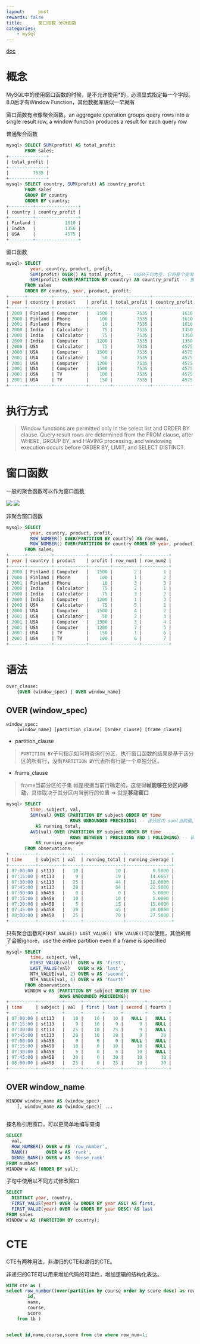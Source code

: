 ```yaml
---
layout:     post
rewards: false
title:      窗口函数 分析函数
categories:
    - mysql
---
```


[doc](https://dev.mysql.com/doc/refman/8.0/en/window-functions.html)


# 概念
MySQL中的使用窗口函数的时候，是不允许使用*的，必须显式指定每一个字段。8.0后才有Window Function，其他数据库貌似一早就有

窗口函数有点像聚合函数，an aggregate operation groups query rows into a single result row, 
a window function produces a result for each query row

普通聚合函数
```sql
mysql> SELECT SUM(profit) AS total_profit
       FROM sales;
+--------------+
| total_profit |
+--------------+
|         7535 |
+--------------+
mysql> SELECT country, SUM(profit) AS country_profit
       FROM sales
       GROUP BY country
       ORDER BY country;
+---------+----------------+
| country | country_profit |
+---------+----------------+
| Finland |           1610 |
| India   |           1350 |
| USA     |           4575 |
+---------+----------------+
```

窗口函数
```sql
mysql> SELECT
         year, country, product, profit,
         SUM(profit) OVER() AS total_profit, -- OVER子句为空，它将整个查询行集视为单个分区。因此，窗函数产生全局和，但对每一行都这样做。
         SUM(profit) OVER(PARTITION BY country) AS country_profit -- 按国家/地区划分行，每个分区（每个国家/地区）生成一个总和。该函数为每个分区行生成此总和。
       FROM sales
       ORDER BY country, year, product, profit;
+------+---------+------------+--------+--------------+----------------+
| year | country | product    | profit | total_profit | country_profit |
+------+---------+------------+--------+--------------+----------------+
| 2000 | Finland | Computer   |   1500 |         7535 |           1610 |
| 2000 | Finland | Phone      |    100 |         7535 |           1610 |
| 2001 | Finland | Phone      |     10 |         7535 |           1610 |
| 2000 | India   | Calculator |     75 |         7535 |           1350 |
| 2000 | India   | Calculator |     75 |         7535 |           1350 |
| 2000 | India   | Computer   |   1200 |         7535 |           1350 |
| 2000 | USA     | Calculator |     75 |         7535 |           4575 |
| 2000 | USA     | Computer   |   1500 |         7535 |           4575 |
| 2001 | USA     | Calculator |     50 |         7535 |           4575 |
| 2001 | USA     | Computer   |   1200 |         7535 |           4575 |
| 2001 | USA     | Computer   |   1500 |         7535 |           4575 |
| 2001 | USA     | TV         |    100 |         7535 |           4575 |
| 2001 | USA     | TV         |    150 |         7535 |           4575 |
+------+---------+------------+--------+--------------+----------------+
```

# 执行方式

> Window functions are permitted only in the select list and ORDER BY clause. 
> Query result rows are determined from the FROM clause, after WHERE, GROUP BY, and HAVING processing,
> and windowing execution occurs before ORDER BY, LIMIT, and SELECT DISTINCT.

# 窗口函数

一般的聚合函数可以作为窗口函数

<span class='gp-2'>
    <img src='https://ws3.sinaimg.cn/large/006tNc79ly1g20tqixrt3j316c0kojso.jpg' />
    <img src='https://ws2.sinaimg.cn/large/006tNc79ly1g20tr48ybwj30ug0u00uj.jpg' />
</span>

非聚合窗口函数
```sql
mysql> SELECT
         year, country, product, profit,
         ROW_NUMBER() OVER(PARTITION BY country) AS row_num1,
         ROW_NUMBER() OVER(PARTITION BY country ORDER BY year, product) AS row_num2
       FROM sales;
+------+---------+------------+--------+----------+----------+
| year | country | product    | profit | row_num1 | row_num2 |
+------+---------+------------+--------+----------+----------+
| 2000 | Finland | Computer   |   1500 |        2 |        1 |
| 2000 | Finland | Phone      |    100 |        1 |        2 |
| 2001 | Finland | Phone      |     10 |        3 |        3 |
| 2000 | India   | Calculator |     75 |        2 |        1 |
| 2000 | India   | Calculator |     75 |        3 |        2 |
| 2000 | India   | Computer   |   1200 |        1 |        3 |
| 2000 | USA     | Calculator |     75 |        5 |        1 |
| 2000 | USA     | Computer   |   1500 |        4 |        2 |
| 2001 | USA     | Calculator |     50 |        2 |        3 |
| 2001 | USA     | Computer   |   1500 |        3 |        4 |
| 2001 | USA     | Computer   |   1200 |        7 |        5 |
| 2001 | USA     | TV         |    150 |        1 |        6 |
| 2001 | USA     | TV         |    100 |        6 |        7 |
+------+---------+------------+--------+----------+----------+
```

# 语法
```sql
over_clause:
    {OVER (window_spec) | OVER window_name}
```
## OVER (window_spec)
```sql
window_spec:
    [window_name] [partition_clause] [order_clause] [frame_clause]
```
- partition_clause

> `PARTITION BY`子句指示如何将查询行分区，执行窗口函数的结果是基于该分区的所有行，没有`PARTITION BY`代表所有行是一个单独分区。

- frame_clause

> frame当前分区的子集 帧是根据当前行确定的，这使得**帧能够在分区内移动**，具体取决于其分区内当前行的位置 => 就是**移动窗口**

```sql
mysql> SELECT
         time, subject, val,
         SUM(val) OVER (PARTITION BY subject ORDER BY time
                        ROWS UNBOUNDED PRECEDING) -- 该分区内 sum(当前值,sum(前一个值))
           AS running_total,
         AVG(val) OVER (PARTITION BY subject ORDER BY time
                        ROWS BETWEEN 1 PRECEDING AND 1 FOLLOWING) -- 该分区内 avg(后一个值,当前值,前一个值)
           AS running_average
       FROM observations;
+----------+---------+------+---------------+-----------------+
| time     | subject | val  | running_total | running_average |
+----------+---------+------+---------------+-----------------+
| 07:00:00 | st113   |   10 |            10 |          9.5000 |
| 07:15:00 | st113   |    9 |            19 |         14.6667 |
| 07:30:00 | st113   |   25 |            44 |         18.0000 |
| 07:45:00 | st113   |   20 |            64 |         22.5000 |
| 07:00:00 | xh458   |    0 |             0 |          5.0000 |
| 07:15:00 | xh458   |   10 |            10 |          5.0000 |
| 07:30:00 | xh458   |    5 |            15 |         15.0000 |
| 07:45:00 | xh458   |   30 |            45 |         20.0000 |
| 08:00:00 | xh458   |   25 |            70 |         27.5000 |
+----------+---------+------+---------------+-----------------+
```

只有聚合函数和`FIRST_VALUE() LAST_VALUE() NTH_VALUE()`可以使用，其他的用了会被ignore，use the entire partition even if a frame is specified

```sql
mysql> SELECT
         time, subject, val,
         FIRST_VALUE(val)  OVER w AS 'first',
         LAST_VALUE(val)   OVER w AS 'last',
         NTH_VALUE(val, 2) OVER w AS 'second',
         NTH_VALUE(val, 4) OVER w AS 'fourth'
       FROM observations
       WINDOW w AS (PARTITION BY subject ORDER BY time
                    ROWS UNBOUNDED PRECEDING);
+----------+---------+------+-------+------+--------+--------+
| time     | subject | val  | first | last | second | fourth |
+----------+---------+------+-------+------+--------+--------+
| 07:00:00 | st113   |   10 |    10 |   10 |   NULL |   NULL |
| 07:15:00 | st113   |    9 |    10 |    9 |      9 |   NULL |
| 07:30:00 | st113   |   25 |    10 |   25 |      9 |   NULL |
| 07:45:00 | st113   |   20 |    10 |   20 |      9 |     20 |
| 07:00:00 | xh458   |    0 |     0 |    0 |   NULL |   NULL |
| 07:15:00 | xh458   |   10 |     0 |   10 |     10 |   NULL |
| 07:30:00 | xh458   |    5 |     0 |    5 |     10 |   NULL |
| 07:45:00 | xh458   |   30 |     0 |   30 |     10 |     30 |
| 08:00:00 | xh458   |   25 |     0 |   25 |     10 |     30 |
+----------+---------+------+-------+------+--------+--------+
```


## OVER window_name

```sql
WINDOW window_name AS (window_spec)
    [, window_name AS (window_spec)] ...
    
```

按名称引用窗口，可以更简单地编写查询
```sql
SELECT
  val,
  ROW_NUMBER() OVER w AS 'row_number',
  RANK()       OVER w AS 'rank',
  DENSE_RANK() OVER w AS 'dense_rank'
FROM numbers
WINDOW w AS (ORDER BY val);

```
子句中使用以不同方式修改窗口
```sql
SELECT
  DISTINCT year, country,
  FIRST_VALUE(year) OVER (w ORDER BY year ASC) AS first,
  FIRST_VALUE(year) OVER (w ORDER BY year DESC) AS last
FROM sales
WINDOW w AS (PARTITION BY country);
```

# CTE
CTE有两种用法，非递归的CTE和递归的CTE。

非递归的CTE可以用来增加代码的可读性，增加逻辑的结构化表达。
```sql
WITH cte as (
select row_number()over(partition by course order by score desc) as row_num, 
		id,
		name,
		course,
		score 
	from tb )


select id,name,course,score from cte where row_num=1;
```
